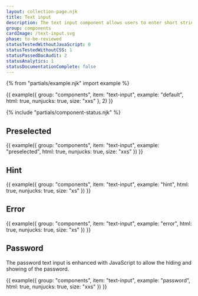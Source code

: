 ```yaml
---
layout: collection-page.njk
title: Text input
description: The text input component allows users to enter short string of text such as their email address, a record title or a postcode.
group: components
cardImage: /text-input.svg
phase: to-be-reviewed
statusTestedWithoutJavaScript: 0
statusTestedWithoutCSS: 1
statusPassedDacAudit: 2
statusAnalytics: 1
statusDocumentationComplete: false
---
```


{% from "partials/example.njk" import example %}

{{ example({ group: "components", item: "text-input", example: "default", html: true, nunjucks: true, size: "xxs" }, 2) }}

{% include "partials/component-status.njk" %}

## Preselected

{{ example({ group: "components", item: "text-input", example: "preselected", html: true, nunjucks: true, size: "xxs" }) }}

## Hint

{{ example({ group: "components", item: "text-input", example: "hint", html: true, nunjucks: true, size: "xs" }) }}

## Error

{{ example({ group: "components", item: "text-input", example: "error", html: true, nunjucks: true, size: "xs" }) }}

## Password

The password text input is enhanced with JavaScript to allow the hiding and showing of the password.

{{ example({ group: "components", item: "text-input", example: "password", html: true, nunjucks: true, size: "xxs" }) }}
